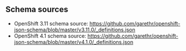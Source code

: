 ## Schema sources

- OpenShift 3.11 schema source: https://github.com/garethr/openshift-json-schema/blob/master/v3.11.0/_definitions.json
- OpenShift 4.1 schema source: https://github.com/garethr/openshift-json-schema/blob/master/v4.1.0/_definitions.json
